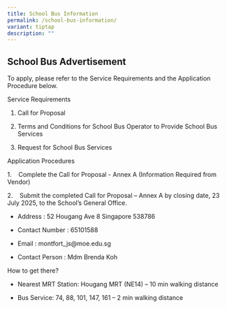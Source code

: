 ```yaml
---
title: School Bus Information
permalink: /school-bus-information/
variant: tiptap
description: ""
---
```

<h2><strong>School Bus Advertisement</strong></h2>
<p>To apply, please refer to the Service Requirements and the Application
Procedure below.</p>
<p>Service Requirements</p>
<ol data-tight="true" class="tight">
<li>
<p><a rel="noopener noreferrer nofollow" target="_blank">Call for Proposal</a>
</p>
</li>
<li>
<p><a rel="noopener noreferrer nofollow" target="_blank">Terms and Conditions for School Bus Operator to Provide School Bus Services</a>
</p>
</li>
<li>
<p><a rel="noopener noreferrer nofollow" target="_blank">Request for School Bus Services</a>
</p>
<p></p>
</li>
</ol>
<p>Application Procedures</p>
<p>1.&nbsp;&nbsp;&nbsp; Complete the <a rel="noopener noreferrer nofollow" target="_blank">Call for Proposal - Annex A</a> (Information
Required from Vendor)</p>
<p>2.&nbsp;&nbsp;&nbsp; Submit the completed Call for Proposal – Annex A
by closing date, 23 July 2025, to the School’s General Office.</p>
<p></p>
<ul data-tight="true" class="tight">
<li>
<p>Address : 52 Hougang Ave 8 Singapore 538786</p>
</li>
<li>
<p>Contact Number : 65101588</p>
</li>
<li>
<p>Email : <a rel="noopener noreferrer nofollow" target="_blank">montfort_js@moe.edu.sg</a>
</p>
</li>
<li>
<p>Contact Person : Mdm Brenda Koh</p>
</li>
</ul>
<p>How to get there?</p>
<ul data-tight="true" class="tight">
<li>
<p>Nearest MRT Station:&nbsp;Hougang MRT (NE14) – 10 min walking distance</p>
</li>
<li>
<p>Bus Service:&nbsp;74, 88, 101, 147, 161 – 2 min walking distance</p>
</li>
</ul>
<p></p>